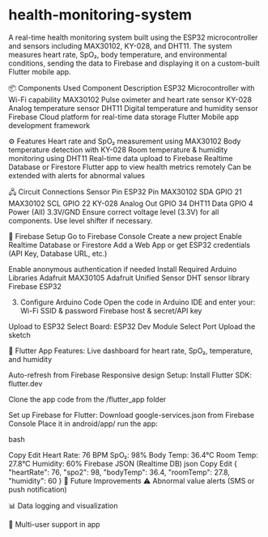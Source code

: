 # health-monitoring-system

A real-time health monitoring system built using the ESP32 microcontroller and sensors including MAX30102, KY-028, and DHT11. The system measures heart rate, SpO₂, body temperature, and environmental conditions, sending the data to Firebase and displaying it on a custom-built Flutter mobile app.

📦 Components Used
Component	Description
ESP32	Microcontroller with Wi-Fi capability
MAX30102	Pulse oximeter and heart rate sensor
KY-028	Analog temperature sensor
DHT11	Digital temperature and humidity sensor
Firebase	Cloud platform for real-time data storage
Flutter	Mobile app development framework

⚙️ Features
 Heart rate and SpO₂ measurement using MAX30102
 Body temperature detection with KY-028
 Room temperature & humidity monitoring using DHT11
 Real-time data upload to Firebase Realtime Database or Firestore
 Flutter app to view health metrics remotely
 Can be extended with alerts for abnormal values

🖧 Circuit Connections
Sensor Pin	ESP32 Pin
MAX30102 SDA	GPIO 21
MAX30102 SCL	GPIO 22
KY-028 Analog Out	GPIO 34
DHT11 Data	GPIO 4
Power (All)	3.3V/GND
 Ensure correct voltage level (3.3V) for all components. Use level shifter if necessary.

📲 Firebase Setup
Go to Firebase Console
Create a new project
Enable Realtime Database or Firestore
Add a Web App or get ESP32 credentials (API Key, Database URL, etc.)

Enable anonymous authentication if needed
 Install Required Arduino Libraries
Adafruit MAX30105
Adafruit Unified Sensor
DHT sensor library
Firebase ESP32


3. Configure Arduino Code
Open the code in Arduino IDE and enter your:
Wi-Fi SSID & password
Firebase host & secret/API key

 Upload to ESP32
Select Board: ESP32 Dev Module
Select Port
Upload the sketch

📱 Flutter App
Features:
Live dashboard for heart rate, SpO₂, temperature, and humidity

Auto-refresh from Firebase
Responsive design
Setup:
Install Flutter SDK: flutter.dev

Clone the app code from the /flutter_app folder

Set up Firebase for Flutter:
Download google-services.json from Firebase Console
Place it in android/app/
run the app:

bash

Copy
Edit
Heart Rate: 76 BPM
SpO₂: 98%
Body Temp: 36.4°C
Room Temp: 27.8°C
Humidity: 60%
Firebase JSON (Realtime DB)
json
Copy
Edit
{
  "heartRate": 76,
  "spo2": 98,
  "bodyTemp": 36.4,
  "roomTemp": 27.8,
  "humidity": 60
}
🚀 Future Improvements
⚠️ Abnormal value alerts (SMS or push notification)

📊 Data logging and visualization

👥 Multi-user support in app



